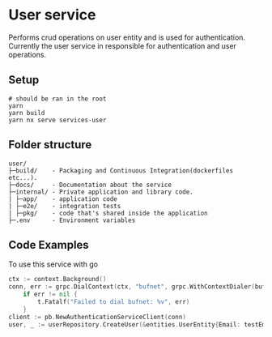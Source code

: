 # User service

Performs crud operations on user entity and is used for authentication. Currently the user service in responsible for authentication and user operations.

## Setup

```shell
# should be ran in the root
yarn
yarn build
yarn nx serve services-user
```

## Folder structure

```
user/
├─build/    - Packaging and Continuous Integration(dockerfiles etc...).
├─docs/     - Documentation about the service
├─internal/ - Private application and library code.
| ├─app/    - application code
| ├─e2e/    - integration tests
| ├─pkg/    - code that's shared inside the application
├─.env      - Environment variables
```

## Code Examples

To use this service with go

```go
ctx := context.Background()
conn, err := grpc.DialContext(ctx, "bufnet", grpc.WithContextDialer(bufDialer), grpc.WithInsecure())
	if err != nil {
		t.Fatalf("Failed to dial bufnet: %v", err)
	}
client := pb.NewAuthenticationServiceClient(conn)
user, _ := userRepository.CreateUser(&entities.UserEntity{Email: testEmail, Password: jwtUtils.HashAndSalt([]byte(testPassword))})

```

